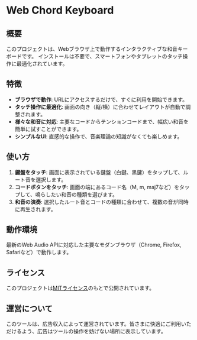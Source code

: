 # Web Chord Keyboard

## 概要

このプロジェクトは、Webブラウザ上で動作するインタラクティブな和音キーボードです。
インストールは不要で、スマートフォンやタブレットのタッチ操作に最適化されています。

## 特徴

- **ブラウザで動作**: URLにアクセスするだけで、すぐに利用を開始できます。
- **タッチ操作に最適化**: 画面の向き（縦/横）に合わせてレイアウトが自動で調整されます。
- **様々な和音に対応**: 主要なコードからテンションコードまで、幅広い和音を簡単に試すことができます。
- **シンプルなUI**: 直感的な操作で、音楽理論の知識がなくても楽しめます。

## 使い方

1.  **鍵盤をタッチ**: 画面に表示されている鍵盤（白鍵、黒鍵）をタップして、ルート音を選択します。
2.  **コードボタンをタッチ**: 画面の端にあるコード名（M, m, maj7など）をタップして、鳴らしたい和音の種類を選びます。
3.  **和音の演奏**: 選択したルート音とコードの種類に合わせて、複数の音が同時に再生されます。

## 動作環境

最新のWeb Audio APIに対応した主要なモダンブラウザ（Chrome, Firefox, Safariなど）で動作します。

## ライセンス

このプロジェクトは[MITライセンス](https://github.com/git/git-scm.com/blob/main/MIT-LICENSE.txt)のもとで公開されています。

## 運営について

このツールは、広告収入によって運営されています。皆さまに快適にご利用いただけるよう、広告はツールの操作を妨げない場所に表示しています。
